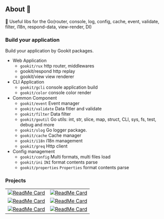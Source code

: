 ## About 👋

🧰 Useful libs for the Go(router, console, log, config, cache, event, validate, filter, i18n, respond-data, view-render, DI)


### Build your application

Build your application by Gookit packages.

- Web Application
  - `gookit/rux` http router, middlewares
  - gookit/respond http replay 
  - gookit/view view renderer
- CLI Application
  - `gookit/gcli` console application build
  - `gookit/color` console color render
- Common Component
  - `gookit/event` Event manager
  - `gookit/validate` Data fitler and validate
  - `gookit/filter` Data filter
  - `gookit/goutil` Go utils: int, str, slice, map, struct, CLI, sys, fs, test, debug and more
  - `gookit/slog` Go logger package.
  - `gookit/cache` Cache manager
  - `gookit/i18n` i18n management
  - `gookit/greq` Http client
- Config management
  - `gookit/config` Multi formats, multi files load
  - `gookit/ini` `INI` format contents parse
  - `gookit/properties` `Properties` format contents parse

<!--

**Here are some ideas to get you started:**

🙋‍♀️ A short introduction - what is your organization all about?
🌈 Contribution guidelines - how can the community get involved?
👩‍💻 Useful resources - where can the community find your docs? Is there anything else the community should know?
🍿 Fun facts - what does your team eat for breakfast?
🧙 Remember, you can do mighty things with the power of [Markdown](https://docs.github.com/github/writing-on-github/getting-started-with-writing-and-formatting-on-github/basic-writing-and-formatting-syntax)
-->


### Projects

|  |  |
|--------|-------|
[![ReadMe Card][gookit_cache_card]](https://github.com/gookit/cache) | [![ReadMe Card][gookit_event_card]](https://github.com/gookit/event) 
[![ReadMe Card][gookit_slog_card]](https://github.com/gookit/slog) |  [![ReadMe Card][gookit_ini_card]](https://github.com/gookit/ini) 
[![ReadMe Card][gookit_filter_card]](https://github.com/gookit/filter) |  [![ReadMe Card][gookit_greq_card]](https://github.com/gookit/greq) 

[gookit_cache_card]: https://github-readme-stats.vercel.app/api/pin/?username=gookit&repo=cache
[gookit_event_card]: https://github-readme-stats.vercel.app/api/pin/?username=gookit&repo=event
[gookit_slog_card]: https://github-readme-stats.vercel.app/api/pin/?username=gookit&repo=slog
[gookit_ini_card]: https://github-readme-stats.vercel.app/api/pin/?username=gookit&repo=ini
[gookit_filter_card]: https://github-readme-stats.vercel.app/api/pin/?username=gookit&repo=filter&show_owner=false
[gookit_greq_card]: https://github-readme-stats.vercel.app/api/pin/?username=gookit&repo=greq
